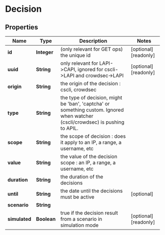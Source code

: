 

# Decision


## Properties

| Name | Type | Description | Notes |
|------------ | ------------- | ------------- | -------------|
|**id** | **Integer** | (only relevant for GET ops) the unique id |  [optional] [readonly] |
|**uuid** | **String** | only relevant for LAPI-&gt;CAPI, ignored for cscli-&gt;LAPI and crowdsec-&gt;LAPI |  [optional] [readonly] |
|**origin** | **String** | the origin of the decision : cscli, crowdsec |  |
|**type** | **String** | the type of decision, might be &#39;ban&#39;, &#39;captcha&#39; or something custom. Ignored when watcher (cscli/crowdsec) is pushing to APIL. |  |
|**scope** | **String** | the scope of decision : does it apply to an IP, a range, a username, etc |  |
|**value** | **String** | the value of the decision scope : an IP, a range, a username, etc |  |
|**duration** | **String** | the duration of the decisions |  |
|**until** | **String** | the date until the decisions must be active |  [optional] |
|**scenario** | **String** |  |  |
|**simulated** | **Boolean** | true if the decision result from a scenario in simulation mode |  [optional] [readonly] |



